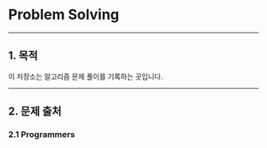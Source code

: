 # Problem Solving
- - -
## 1. 목적
이 저장소는 알고리즘 문제 풀이를 기록하는 곳입니다.
- - -
## 2. 문제 출처
### 2.1 Programmers
